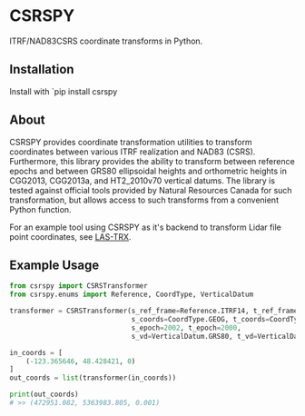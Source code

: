 # CSRSPY

ITRF/NAD83CSRS coordinate transforms in Python.

## Installation

Install with `pip install csrspy

## About

CSRSPY provides coordinate transformation utilities to transform coordinates between various ITRF realization and NAD83 (CSRS).
Furthermore, this library provides the ability to transform between reference epochs and between GRS80 ellipsoidal heights and 
orthometric heights in CGG2013, CGG2013a, and HT2_2010v70 vertical datums. The library is tested against official tools
provided by Natural Resources Canada for such transformation, but allows access to such transforms from a convenient Python
function.

For an example tool using CSRSPY as it's backend to transform Lidar file point coordinates, see 
[LAS-TRX](https://github.com/HakaiInstitute/LAS-TRX).

## Example Usage

```python
from csrspy import CSRSTransformer
from csrspy.enums import Reference, CoordType, VerticalDatum

transformer = CSRSTransformer(s_ref_frame=Reference.ITRF14, t_ref_frame=Reference.ITRF00,
                              s_coords=CoordType.GEOG, t_coords=CoordType.UTM10,
                              s_epoch=2002, t_epoch=2000,
                              s_vd=VerticalDatum.GRS80, t_vd=VerticalDatum.GRS80)

in_coords = [
    (-123.365646, 48.428421, 0)
]
out_coords = list(transformer(in_coords))

print(out_coords)
# >> (472951.082, 5363983.805, 0.001)
```

